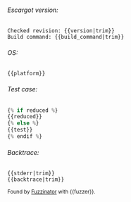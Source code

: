 ###### Escargot version:

```
Checked revision: {{version|trim}}
Build command: {{build_command|trim}}
```

###### OS:

```
{{platform}}
```

###### Test case:

```javascript
{% if reduced %}
{{reduced}}
{% else %}
{{test}}
{% endif %}
```

###### Backtrace:

```text
{{stderr|trim}}
{{backtrace|trim}}
```

<sup>Found by [Fuzzinator](http://fuzzinator.readthedocs.io/) with {{fuzzer}}. </sup>
